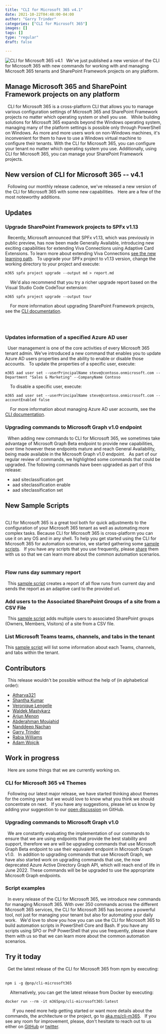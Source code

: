 ```yaml
---
title: "CLI for Microsoft 365 v4.1"
date: 2021-10-22T04:48:00-04:00
author: "Garry Trinder"
categories: ["CLI for Microsoft 365"]
images: []
tags: []
type: "regular"
draft: false

---
```


![CLI for Microsoft 365 v4.1](https://techcommunity.microsoft.com/t5/image/serverpage/image-id/318205iD06BCE9DC1E62DB7/image-size/large?v=v2&px=999 "banner-cli-m365.png")
 
We\'ve just published a new version of the CLI for Microsoft 365 with
new commands for working with and managing Microsoft 365 tenants and
SharePoint Framework projects on any platform.
 
## Manage Microsoft 365 and SharePoint Framework projects on any platform 
 
CLI for Microsoft 365 is a cross-platform CLI that allows you to manage
various configuration settings of Microsoft 365 and SharePoint Framework
projects no matter which operating system or shell you use.
 
While building solutions for Microsoft 365 expands beyond the Windows
operating system, managing many of the platform settings is possible
only through PowerShell on Windows. As more and more users work on
non-Windows machines, it's inconvenient for them to have to use a
Windows virtual machine to configure their tenants. With the CLI for
Microsoft 365, you can configure your tenant no matter which operating
system you use. Additionally, using CLI for Microsoft 365, you can
manage your SharePoint Framework projects.
 
## New version of CLI for Microsoft 365 -- v4.1 
 
Following our monthly release cadence, we've released a new version of
the CLI for Microsoft 365 with some new capabilities.
 
Here are a few of the most noteworthy additions.
 
## Updates 

### Upgrade SharePoint Framework projects to SPFx v1.13 
 
Recently, Microsoft announced that SPFx v1.13, which was previously in
public preview, has now been made Generally Available, introducing new
exciting capabilities for extending Viva Connections using Adaptive Card
Extensions. To learn more about extending Viva Connections [see the new
learning path](https://aka.ms/extend-viva-connections).
 
To upgrade your SPFx project to v1.13 version, change the working
directory to your project and execute:
 
 
``` {.lia-code-sample .language-bash}
m365 spfx project upgrade --output md > report.md
```
 
 
We\'d also recommend that you try a richer upgrade report based on the
Visual Studio Code CodeTour extension:
 
 
``` {.lia-code-sample .language-bash}
m365 spfx project upgrade --output tour
```
 
 
For more information about upgrading SharePoint Framework projects, see
the [CLI
documentation](https://pnp.github.io/cli-microsoft365/cmd/spfx/project/project-upgrade/).
###   
### Updates information of a specified Azure AD user 
 
User management is one of the core activities of every Microsoft 365
tenant admin. We\'ve introduced a new command that enables you to update
Azure AD users properties and the ability to enable or disable those
accounts.
 
To update the properties of a specific user, execute:
 
 
``` {.lia-code-sample .language-bash}
m365 aad user set --userPrincipalName steve@contoso.onmicrosoft.com --Department "Sales & Marketing" --CompanyName Contoso
```
 
 
To disable a specific user, execute:
 
 
``` {.lia-code-sample .language-bash}
m365 aad user set --userPrincipalName steve@contoso.onmicrosoft.com --accountEnabled false
```
 
 
For more information about managing Azure AD user accounts, see the [CLI
documentation](https://pnp.github.io/cli-microsoft365/cmd/aad/user/user-set/).
 
### Upgrading commands to Microsoft Graph v1.0 endpoint 
 
When adding new commands to CLI for Microsoft 365, we sometimes take
advantage of Microsoft Graph Beta endpoint to provide new capabilities,
over time however these endpoints mature and reach General Availability,
being made available in the Microsoft Graph v1.0 endpoint.
 
As part of our regular review of commands, we highlighted some commands
that could be upgraded. The following commands have been upgraded as
part of this release:
 
-   aad siteclassification get
-   aad siteclassification enable
-   aad siteclassification set
 
## New Sample Scripts 
\
CLI for Microsoft 365 is a great tool both for quick adjustments to the
configuration of your Microsoft 365 tenant as well as automating more
complex tasks. Because CLI for Microsoft 365 is cross-platform you can
use it on any OS and in any shell. To help you get started using the CLI
for Microsoft 365 for automation scenarios, we started gathering some
[sample
scripts](https://pnp.github.io/cli-microsoft365/sample-scripts/).
 
If you have any scripts that you use frequently, please
[share](https://github.com/pnp/cli-microsoft365/issues/new?assignees=&labels=&template=sample.md&title=New+sample+script%3A+%3Cshort+description%3E)
them with us so that we can learn more about the common automation
scenarios.
 
### Flow runs day summary report 
 
This [sample
script](https://pnp.github.io/cli-microsoft365/sample-scripts/flow/flow-runs-day-summary/)
creates a report of all flow runs from current day and sends the report
as an adaptive card to the provided url.
 
### Add users to the Associated SharePoint Groups of a site from a CSV File 
 
This [sample
script](https://pnp.github.io/cli-microsoft365/sample-scripts/spo/add-users-associatedspgroup-site-csv-file/)
adds multiple users to associated SharePoint groups (Owners, Members,
Visitors) of a site from a CSV file.
 
### List Microsoft Teams teams, channels, and tabs in the tenant 
This [sample
script](https://pnp.github.io/cli-microsoft365/sample-scripts/teams/list-teams-channels-tabs-for-tenant/)
will list some information about each Teams, channels, and tabs within
the tenant.
 
## Contributors 
 
This release wouldn't be possible without the help of (in alphabetical
order):
 
-   [Atharva321](https://github.com/Atharva321)
-   [Shantha Kumar](https://github.com/ktskumar)
-   [Veronique Lengelle](https://github.com/veronicageek)
-   [Waldek Mastykarz](https://github.com/waldekmastykarz)
-   [Arjun Menon](https://github.com/arjunumenon)
-   [Abderahman Moujahid](https://github.com/Abderahman88)
-   [Nanddeep Nachan](https://github.com/nanddeepn)
-   [Garry Trinder](https://github.com/garrytrinder)
-   [Rabia Williams](https://github.com/rabwill)
-   [Adam Wojcik](https://github.com/Adam-it)
## Work in progress 
 
Here are some things that we are currently working on.
 
### CLI for Microsoft 365 v4 Themes 
 
Following our latest major release, we have started thinking about
themes for the coming year but we would love to know what you think we
should concentrate on next.
 
If you have any suggestions, please let us know by adding your
suggestion to our [open
discussion](https://github.com/pnp/cli-microsoft365/discussions/2708) on
GitHub.
 
### Upgrading commands to Microsoft Graph v1.0 
 
We are constantly evaluating the implementation of our commands to
ensure that we are using endpoints that provide the best stability and
support, therefore we are will be upgrading commands that use Microsoft
Graph Beta endpoint to use their equivalent endpoint in Microsoft Graph
v1.0.
 
In addition to upgrading commands that use Microsoft Graph, we have also
started work on upgrading commands that use, the now deprecated Azure
Active Directory Graph API, which will reach end of life in June 2022.
These commands will be be upgraded to use the appropriate Microsoft
Graph endpoints.
 
### Script examples 
 
In every release of the CLI for Microsoft 365, we introduce new commands
for managing Microsoft 365. With over 350 commands across the different
Microsoft 365 services, the CLI for Microsoft 365 has become a powerful
tool, not just for managing your tenant but also for automating your
daily work.
 
We'd love to show you how you can use the CLI for Microsoft 365 to build
automation scripts in PowerShell Core and Bash. If you have any scripts
using SPO or PnP PowerShell that you use frequently, please share them
with us so that we can learn more about the common automation scenarios.
 
## Try it today 
 
Get the latest release of the CLI for Microsoft 365 from npm by
executing:
 
 
``` {.lia-code-sample .language-sh}
npm i -g @pnp/cli-microsoft365
```
 
 
Alternatively, you can get the latest release from Docker by executing:
 
 
``` {.lia-code-sample .language-sh}
docker run --rm -it m365pnp/cli-microsoft365:latest
```
 
 
 
If you need more help getting started or want more details about the
commands, the architecture or the project, go
to [aka.ms/cli-m365](https://aka.ms/cli-m365).
 
If you see any room for improvement, please, don't hesitate to reach out
to us either
on [GitHub](https://github.com/pnp/cli-microsoft365/issues) or [twitter](https://twitter.com/climicrosoft365).
